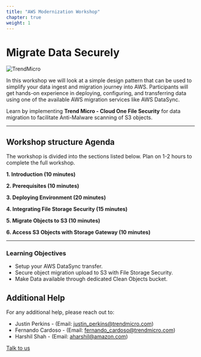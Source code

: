 ```yaml
---
title: "AWS Modernization Workshop"
chapter: true
weight: 1
---
```


# Migrate Data Securely

![TrendMicro](/images/TM_logo.png)

In this workshop we will look at a simple design pattern that can be used to simplify your data ingest and migration journey into AWS. Participants will get hands-on experience in deploying, configuring, and transferring data using one of the available AWS migration services like AWS DataSync.

Learn by implementing **Trend Micro - Cloud One File Security** for data migration to facilitate Anti-Malware scanning of S3 objects.

--------

## Workshop structure Agenda 

The workshop is divided into the sections listed below. Plan on 1-2 hours to complete the full workshop.


<span style="color: #4e3eb1;"><i class='fas fa-check fa-xs'></i></span> <b> 1. Introduction (10 minutes)</b> 

<span style="color: #4e3eb1;"><i class='fas fa-check fa-xs'></i></span> <b> 2. Prerequisites (10 minutes)</b>

<span style="color: #4e3eb1;"><i class='fas fa-check fa-xs'></i></span> <b> 3. Deploying Environment (20 minutes)</b>

<span style="color: #4e3eb1;"><i class='fas fa-check fa-xs'></i></span> <b> 4. Integrating File Storage Security (15 minutes)</b>

<span style="color: #4e3eb1;"><i class='fas fa-check fa-xs'></i></span> <b> 5. Migrate Objects to S3 (10 minutes)</b>

<span style="color: #4e3eb1;"><i class='fas fa-check fa-xs'></i></span> <b> 6. Access S3 Objects with Storage Gateway (10 minutes)</b>

--------

### Learning Objectives
- Setup your AWS DataSync transfer.
- Secure object migration upload to S3 with File Storage Security.
- Make Data available through dedicated Clean Objects bucket.

## Additional Help
For any additional help, please reach out to: 

- Justin Perkins - (Email: justin_perkins@trendmicro.com)
- Fernando Cardoso - (Email: fernando_cardoso@trendmicro.com)
- Harshil Shah - (Email: aharshil@amazon.com)

<p>
<a  href="mailto:fernando_cardoso@trendmicro.com;justin_perkins@trendmicro.com?subject=Feedback Cloud One - Data Migration Workshop"  target="_blank" rel="noopener noreferrer"  class="btn btn-default">  
  Talk to us
  <i class="fas fa-paper-plane"></i>
</a>

